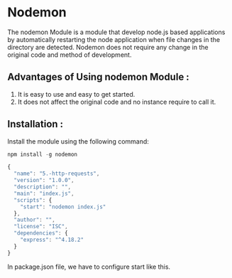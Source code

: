 # **Nodemon**

The nodemon Module is a module that develop node.js based applications by automatically restarting the node application when file changes in the directory are detected. Nodemon does not require any change in the original code and method of development.

## **Advantages of Using nodemon Module :**

1. It is easy to use and easy to get started.
2. It does not affect the original code and no instance require to call it.


## **Installation :** 

Install the module using the following command:

~~~js
npm install -g nodemon
~~~

~~~js
{
  "name": "5.-http-requests",
  "version": "1.0.0",
  "description": "",
  "main": "index.js",
  "scripts": {
    "start": "nodemon index.js"
  },
  "author": "",
  "license": "ISC",
  "dependencies": {
    "express": "^4.18.2"
  }
}
~~~

In package.json file, we have to configure start like this.  

